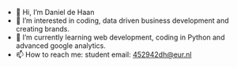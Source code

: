 - 👋 Hi, I’m Daniel de Haan
- 👀 I’m interested in coding, data driven business development and creating brands. 
- 🌱 I’m currently learning web development, coding in Python and advanced google analytics.
- 📫 How to reach me: student email: 452942dh@eur.nl

<!---
danieldehaan96/danieldehaan96 is a ✨ special ✨ repository because its `README.md` (this file) appears on your GitHub profile.
You can click the Preview link to take a look at your changes.
--->
